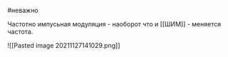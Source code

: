 #неважно 

Частотно импусьная модуляция - наоборот что и [[ШИМ]] - меняется частота. 

![[Pasted image 20211127141029.png]]